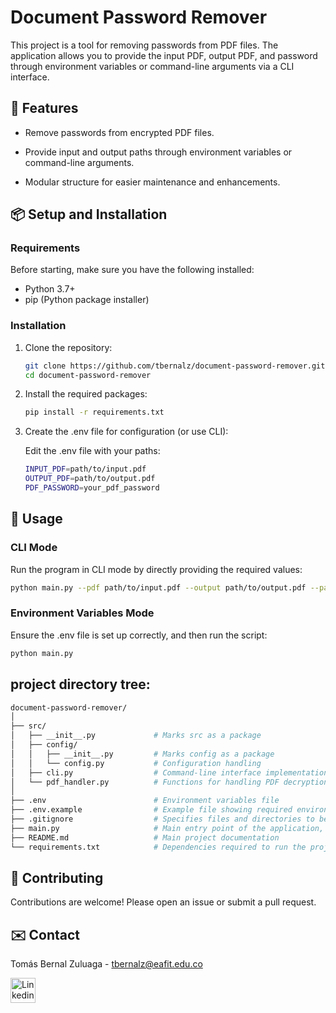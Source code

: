 # Document Password Remover

This project is a tool for removing passwords from PDF files. The application allows you to provide the input PDF, output PDF, and password through environment variables or command-line arguments via a CLI interface.

## 🚀 Features

- Remove passwords from encrypted PDF files.

- Provide input and output paths through environment variables or command-line arguments.

- Modular structure for easier maintenance and enhancements.

## 📦 Setup and Installation

### Requirements

Before starting, make sure you have the following installed:

- Python 3.7+
- pip (Python package installer)

### Installation

1.  Clone the repository:

    ```bash
    git clone https://github.com/tbernalz/document-password-remover.git
    cd document-password-remover
    ```

1.  Install the required packages:

    ```bash
    pip install -r requirements.txt
    ```

1.  Create the .env file for configuration (or use CLI):

    Edit the .env file with your paths:

    ```bash
    INPUT_PDF=path/to/input.pdf
    OUTPUT_PDF=path/to/output.pdf
    PDF_PASSWORD=your_pdf_password
    ```

## 🚸 Usage

### CLI Mode

Run the program in CLI mode by directly providing the required values:

```bash
python main.py --pdf path/to/input.pdf --output path/to/output.pdf --password your_pdf_password
```

### Environment Variables Mode

Ensure the .env file is set up correctly, and then run the script:

```bash
python main.py
```

## project directory tree:

```bash
document-password-remover/
│
├── src/
│   ├── __init__.py             # Marks src as a package
│   ├── config/
│   │   ├── __init__.py         # Marks config as a package
│   │   └── config.py           # Configuration handling
│   ├── cli.py                  # Command-line interface implementation
│   └── pdf_handler.py          # Functions for handling PDF decryption
│
├── .env                        # Environment variables file
├── .env.example                # Example file showing required environment variables
├── .gitignore                  # Specifies files and directories to be ignored by Git
├── main.py                     # Main entry point of the application, orchestrates PDF password removal via CLI
├── README.md                   # Main project documentation
└── requirements.txt            # Dependencies required to run the project

```

## 🌟 Contributing

Contributions are welcome! Please open an issue or submit a pull request.

## ✉️ Contact

Tomás Bernal Zuluaga - [tbernalz@eafit.edu.co](mailto:tbernalz@eafit.edu.co)

<a href="https://www.linkedin.com/in/tbernalz" target="_blank" rel="noreferrer">
    <img src="https://seeklogo.com/images/L/linkedin-new-2020-logo-E14A5D55ED-seeklogo.com.png" alt="Linkedin" width="40" height="40"/>
</a>
